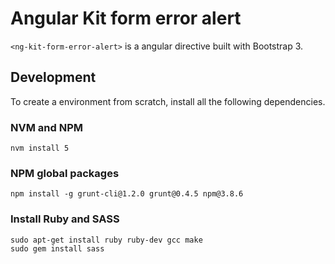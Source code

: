 # Angular Kit form error alert
`<ng-kit-form-error-alert>` is a angular directive built with Bootstrap 3.

## Development
To create a environment from scratch, install all the following dependencies.
### NVM and NPM
```
nvm install 5
```
### NPM global packages
```
npm install -g grunt-cli@1.2.0 grunt@0.4.5 npm@3.8.6
```

### Install Ruby and SASS
```
sudo apt-get install ruby ruby-dev gcc make
sudo gem install sass
```
